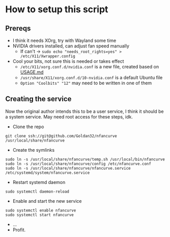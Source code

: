 # How to setup this script

## Prereqs

- I think it needs XOrg, try with Wayland some time
- NVIDIA drivers installed, can adjust fan speed manually
  - If can't -> `sudo echo "needs_root_rights=yes" > /etc/X11/Xwrapper.config`
- Cool your bits, not sure this is needed or takes effect
  - `/etc/X11/xorg.conf.d/nvidia.conf` is a new file, created based on [USAGE.md](USAGE.md)
  - `/usr/share/X11/xorg.conf.d/10-nvidia.conf` is a default Ubuntu file
  - `Option "Coolbits" "12"` may need to be written in one of them


## Creating the service

Now the original author intends this to be a user service, I think it should be a system service. May need root access for these steps, idk.

- Clone the repo

```
git clone ssh://git@github.com/Goldan32/nfancurve /usr/local/share/nfancurve
```

- Create the symlinks

```
sudo ln -s /usr/local/share/nfancurve/temp.sh /usr/local/bin/nfancurve
sudo ln -s /usr/local/share/nfancurve/config /etc/nfancurve.conf
sudo ln -s /usr/local/share/nfancurve/nfancurve.service /etc/systemd/system/nfancurve.service
```

- Restart systemd daemon

```
sudo systemctl daemon-reload
```

- Enable and start the new service

```
sudo systemctl enable nfancurve
sudo systemctl start nfancurve
```

- ...
- Profit.
